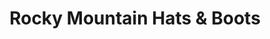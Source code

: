 ---
title: "Rocky Mountain Hats & Boots"
url: /grand-junction/rocky-mountain-hats-and-boots/
shop: clothes
---